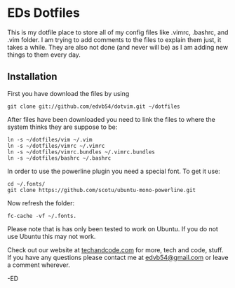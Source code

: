 # EDs Dotfiles

This is my dotfile place to store all of my config files like .vimrc, .bashrc,
and .vim folder. I am trying to add comments to the files to explain them just,
it takes a while. They are also not done (and never will be) as I am adding new
things to them every day.

## Installation

First you have download the files by using

	git clone git://github.com/edvb54/dotvim.git ~/dotfiles

After files have been downloaded you need to link the files to where the system
thinks they are suppose to be:

	ln -s ~/dotfiles/vim ~/.vim
	ln -s ~/dotfiles/vimrc ~/.vimrc
	ln -s ~/dotfiles/vimrc.bundles ~/.vimrc.bundles
	ln -s ~/dotfiles/bashrc ~/.bashrc

In order to use the powerline plugin you need a special font. To get it use:

	cd ~/.fonts/
	git clone https://github.com/scotu/ubuntu-mono-powerline.git

Now refresh the folder:

	fc-cache -vf ~/.fonts.

Please note that is has only been tested to work on Ubuntu. If you do not use
Ubuntu this may not work.


Check out our website at [techandcode.com](http://techandcode.com) for more,
tech and code, stuff. If you have any questions please contact me at
edvb54@gmail.com or leave a comment wherever.

-ED
